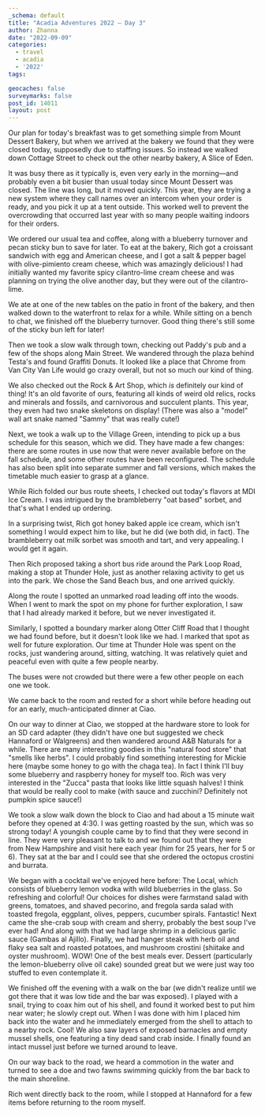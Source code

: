 ```yaml
---
_schema: default
title: "Acadia Adventures 2022 – Day 3"
author: Zhanna
date: "2022-09-09"
categories: 
  - travel
  - acadia
  - '2022'
tags:

geocaches: false
surveymarks: false
post_id: 14011
layout: post  
---
```


Our plan for today's breakfast was to get something simple from Mount Dessert Bakery, but when we arrived at the bakery we found that they were closed today, supposedly due to staffing issues. So instead we walked down Cottage Street to check out the other nearby bakery, A Slice of Eden. 

It was busy there as it typically is, even very early in the morning—and probably even a bit busier than usual today since Mount Dessert was closed. The line was long, but it moved quickly. This year, they are trying a new system where they call names over an intercom when your order is ready, and you pick it up at a tent outside. This worked well to prevent the overcrowding that occurred last year with so many people waiting indoors for their orders. 

We ordered our usual tea and coffee, along with a blueberry turnover and pecan sticky bun to save for later. To eat at the bakery, Rich got a croissant sandwich with egg and American cheese, and I got a salt & pepper bagel with olive-pimiento cream cheese, which was amazingly delicious! I had initially wanted my favorite spicy cilantro-lime cream cheese and was planning on trying the olive another day, but they were out of the cilantro-lime. 

We ate at one of the new tables on the patio in front of the bakery, and then walked down to the waterfront to relax for a while. While sitting on a bench to chat, we finished off the blueberry turnover. Good thing there's still some of the sticky bun left for later! 

Then we took a slow walk through town, checking out Paddy's pub and a few of the shops along Main Street. We wandered through the plaza behind Testa's and found Graffiti Donuts. It looked like a place that Chrome from Van City Van Life would go crazy overall, but not so much our kind of thing. 

We also checked out the Rock & Art Shop, which _is_ definitely our kind of thing! It's an old favorite of ours, featuring all kinds of weird old relics, rocks and minerals and fossils, and carnivorous and succulent plants. This year, they even had two snake skeletons on display! (There was also a "model" wall art snake named "Sammy" that was really cute!)

Next, we took a walk up to the Village Green, intending to pick up a bus schedule for this season, which we did. They have made a few changes: there are some routes in use now that were never available before on the fall schedule, and some other routes have been reconfigured. The schedule has also been split into separate summer and fall versions, which makes the timetable much easier to grasp at a glance. 

While Rich folded our bus route sheets, I checked out today's flavors at MDI Ice Cream. I was intrigued by the brambleberry "oat based" sorbet, and that's what I ended up ordering. 

In a surprising twist, Rich got honey baked apple ice cream, which isn't something I would expect him to like, but he did (we both did, in fact). The brambleberry oat milk sorbet was smooth and tart, and very appealing. I would get it again.

Then Rich proposed taking a short bus ride around the Park Loop Road, making a stop at Thunder Hole, just as another relaxing activity to get us into the park. We chose the Sand Beach bus, and one arrived quickly. 

Along the route I spotted an unmarked road leading off into the woods. When I went to mark the spot on my phone for further exploration, I saw that I had already marked it before, but we never investigated it. 

Similarly, I spotted a boundary marker along Otter Cliff Road that I thought we had found before, but it doesn't look like we had. I marked that spot as well for future exploration. Our time at Thunder Hole was spent on the rocks, just wandering around, sitting, watching. It was relatively quiet and peaceful even with quite a few people nearby.

The buses were not crowded but there were a few other people on each one we took.

We came back to the room and rested for a short while before heading out for an early, much-anticipated dinner at Ciao.

On our way to dinner at Ciao, we stopped at the hardware store to look for an SD card adapter (they didn't have one but suggested we check Hannaford or Walgreens) and then wandered around A&B Naturals for a while. There are many interesting goodies in this "natural food store" that "smells like herbs". I could probably find something interesting for Mickie here (maybe some honey to go with the chaga tea). In fact I think I'll buy some blueberry and raspberry honey for myself too. Rich was very interested in the "Zucca" pasta that looks like little squash halves! I think that would be really cool to make (with sauce and zucchini? Definitely not pumpkin spice sauce!)

We took a slow walk down the block to Ciao and had about a 15 minute wait before they opened at 4:30. I was getting roasted by the sun, which was so strong today! A youngish couple came by to find that they were second in line. They were very pleasant to talk to and we found out that they were from New Hampshire and visit here each year (him for 25 years, her for 5 or 6). They sat at the bar and I could see that she ordered the octopus crostini and burrata. 

We began with a cocktail we've enjoyed here before: The Local, which consists of blueberry lemon vodka with wild blueberries in the glass. So refreshing and colorful! Our choices for dishes were farmstand salad with greens, tomatoes, and shaved pecorino, and fregola sarda salad with toasted fregola, eggplant, olives, peppers, cucumber spirals. Fantastic! Next came the she-crab soup with cream and sherry, probably the best soup I've ever had! And along with that we had large shrimp in a delicious garlic sauce (Gambas al Ajillo). Finally, we had hanger steak with herb oil and flaky sea salt and roasted potatoes, and mushroom crostini (shiitake and oyster mushroom). WOW! One of the best meals ever. Dessert (particularly the lemon-blueberry olive oil cake) sounded great but we were just way too stuffed to even contemplate it.

We finished off the evening with a walk on the bar (we didn't realize until we got there that it was low tide and the bar was exposed). I played with a snail, trying to coax him out of his shell, and found it worked best to put him near water; he slowly crept out. When I was done with him I placed him back into the water and he immediately emerged from the shell to attach to a nearby rock. Cool! We also saw layers of exposed barnacles and empty mussel shells, one featuring a tiny dead sand crab inside. I finally found an intact mussel just before we turned around to leave.

On our way back to the road, we heard a commotion in the water and turned to see a doe and two fawns swimming quickly from the bar back to the main shoreline.

Rich went directly back to the room, while I stopped at Hannaford for a few items before returning to the room myself.